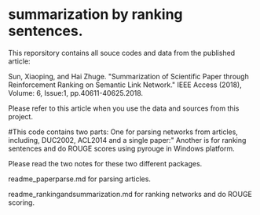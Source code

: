 # summarization by ranking sentences.
This reporsitory contains all souce codes and data from the published article:

Sun, Xiaoping, and Hai Zhuge. "Summarization of Scientific Paper through Reinforcement Ranking on Semantic Link Network." IEEE Access (2018), Volume: 6, Issue:1, pp.40611-40625.2018.

Please refer to this article when you use the data and sources from this project.

#This code contains two parts:
One for parsing networks from articles, including, DUC2002, ACL2014 and a single paper:"
Another is for ranking sentences and do ROUGE scores using pyrouge in Windows platform.

Please read the two notes for these two different packages.

readme_paperparse.md for parsing articles.

readme_rankingandsummarization.md for ranking networks and do ROUGE scoring.




